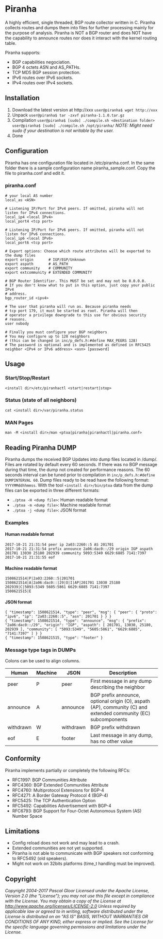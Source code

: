 # Piranha
A highly efficient, single threaded, BGP route collector written in C.
Piranha collects routes and dumps them into files for further processing mainly for the purpose of analysis.
Piranha is NOT a BGP router and does NOT have the capability to announce routes nor does it interact with the kernel routing table.

Piranha supports:
* BGP capabilities negociation.
* BGP 4 octets ASN and AS_PATHs.
* TCP MD5 BGP session protection.
* IPv6 routes over IPv6 sockets.
* IPv4 routes over IPv4 sockets.

## Installation

1. Download the latest version at http://xxx
```user@piranha$ wget http://xxx```
2. Unpack
```user@piranha$ tar -zxvf piranha-1.1.0.tar.gz```
3. Compilation
```user@piranha$ [sudo] ./compile.sh <destination folder>```
```user@piranha$ [sudo] ./compile.sh /opt/piranha/```
*NOTE: Might need sudo if your destination is not writable by the user.*
4. Done

## Configuration
Piranha has one configuration file located in <destination folder>/etc/piranha.conf. In the same folder there is a sample configuration name piranha_sample.conf. Copy the file to piranha.conf and edit it.

### piranha.conf
```
# your local AS number
local_as <ASN>

# Listening IP/Port for IPv4 peers. If omitted, piranha will not listen for IPv4 connections.
local_ip4 <local IPv4>
local_port4 <tcp port>

# Listening IP/Port for IPv6 peers. If omitted, piranha will not listen for IPv6 connections.
local_ip6 <local IPv6>
local_port6 <tcp port>

# Export options: Choose which route attributes will be exported to the dump files
export origin       # IGP/EGP/Unknown
export aspath       # AS_PATH
export community    # COMMUNITY
export extcommunity # EXTENDED COMMUNITY

# BGP Router Identifier. This MUST be set and may not be 0.0.0.0.
# If you don't know what to put in this option, just copy your public IPv4
# address.
bgp_router_id <ipv4>

# The user that piranha will run as. Because piranha needs
# tcp port 179, it must be started as root. Piranha will then
# operator a privilege downgrade to this use for obvious security
# reasons.
user nobody

# Finally you must configure your BGP neighbors
# You may configure up to 128 neighbors
# (this can be changed in inc/p_defs.h:#define MAX_PEERS 128)
# The password is optional and is implemented as defined in RFC5425
neighbor <IPv4 or IPv6 address> <asn> [password]
```
## Usage
### Start/Stop/Restart
    <install dir>/etc/piranhactl <start|restart|stop>
### Status (state of all neighbors)
    cat <install dir>/var/piranha.status
### MAN Pages
    man -M <install dir>/man <ptoa|piranha|piranhactl|piranha.conf>

## Reading Piranha DUMP
Piranha dumps the received BGP Updates into dump files located in <install dir>/dump/<neighbor IP>. Files are rotated by default every 60 seconds. If there was no BGP message during that time, the dump not created for performance reasons. The 60 seconds interval can be tuned prior to compilation in `inc/p_defs.h:#define DUMPINTERVAL 60`.
Dump files ready to be read have the following format: `YYYYMMddhhmmss`.
With the tool `<install dir>/bin/ptoa` data from the dump files can be exported in three different formats:

* `./ptoa -H <dump file>`: Human readable format
* `./ptoa -m <dump file>`: Machine readable format
* `./ptoa -j <dump file>`: JSON format

### Examples
#### Human readable format
```
2017-10-21 21:31:54 peer ip 2a03:2260::5 AS 201701
2017-10-21 21:31:54 prefix announce 2a06:dac0::/29 origin IGP aspath 201701 13030 25180 202939 community 5093:5349 6629:6885 7141:7397
2017-10-21 21:31:55 eof
```
#### Machine readable format
```
1508621514|P|2a03:2260::5|201701
1508621514|A|2a06:dac0::|29|O|I|AP|201701 13030 25180 202939|C|5093:5349 5605:5861 6629:6885 7141:7397
1508621515|E
```
#### JSON format
```
{ "timestamp": 1508621514, "type": "peer", "msg": { "peer": { "proto": "ipv6", "ip": "2a03:2260::5", "asn": 201701 } } }
{ "timestamp": 1508621514, "type": "announce", "msg": { "prefix": "2a06:dac0::/29", "origin": "IGP", "aspath": [ 201701, 13030, 25180, 202939 ], "community": [ "5093:5349", "5605:5861", "6629:6885", "7141:7397" ] } }
{ "timestamp": 1508621515, "type": "footer" }
```

### Message type tags in DUMPs
Colons can be used to align columns.

| Human | Machine | JSON | Description |
|-|-|-|-|
| peer | P | peer | First message in any dump describing the neighbor |
| announce | A | announce | BGP prefix announce, optional origin (O), aspath (AP), community (C) and extended community (EC) subcomponents |
| withdrawn | W | withdrawn | BGP prefix withdrawn |
| eof | E | footer | Last message in any dump, has no other value |


## Conformity
Piranha implements partially or completely the following RFCs:
* RFC1997: BGP Communities Attribute
* RFC4360: BGP Extended Communities Attribute
* RFC4760: Multiprotocol Extensions for BGP-4
* RFC4271: A Border Gateway Protocol 4 (BGP-4)
* RFC5425: The TCP Authentication Option
* RFC5492: Capabilities Advertisement with BGP-4
* RFC6793: BGP Support for Four-Octet Autonomous System (AS) Number Space

## Limitations
* Config reload does not work and may lead to a crash.
* Extended communities are not yet supported.
* Piranha is not able to communicate with BGP speakers not conforming to RFC5492 (old speakers).
* Might not work on 32bits platforms (time_t handling must be improved).

## Copyright

*Copyright 2004-2017 Pascal Gloor*
*Licensed under the Apache License, Version 2.0 (the "License"); you may not use this file except in compliance with the License. You may obtain a copy of the License at http://www.apache.org/licenses/LICENSE-2.0*
*Unless required by applicable law or agreed to in writing, software distributed under the License is distributed on an "AS IS" BASIS, WITHOUT WARRANTIES OR CONDITIONS OF ANY KIND, either express or implied. See the License for the specific language governing permissions and limitations under the License.*

